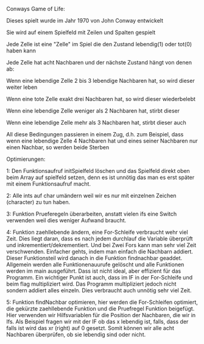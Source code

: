 Conways Game of Life:

Dieses spielt wurde im Jahr 1970 von John Conway entwickelt

Sie wird auf einem Spielfeld mit Zeilen und Spalten gespielt

Jede Zelle ist eine "Zelle" im Spiel die den Zustand lebendig(1) oder tot(0) haben kann

Jede Zelle hat acht Nachbaren und der nächste Zustand hängt von denen ab:

Wenn eine lebendige Zelle 2 bis 3 lebendige Nachbaren hat, so wird dieser weiter leben

Wenn eine tote Zelle exakt drei Nachbaren hat, so wird dieser wiederbelebt

Wenn eine lebendige Zelle weniger als 2 Nachbaren hat, stirbt dieser 

Wenn eine lebendige Zelle mehr als 3 Nachbaren hat, stirbt dieser auch

                   
All diese Bedingungen passieren in einem Zug, d.h. zum Beispiel, dass wenn eine lebendige Zelle 4 Nachbaren hat und eines seiner Nachbaren nur einen Nachbar, so werden beide Sterben


Optimierungen:

1: Den Funktionsaufruf initSpielfeld löschen und das Spielfeld direkt oben beim Array auf spielfeld setzen, denn es ist unnötig das man es erst später mit einem Funktionsaufruf macht.

2: Alle ints auf char umändern weil wir es nur mit einzelnen Zeichen (character) zu tun haben.

3: Funktion Prueferegeln überarbeiten, anstatt vielen ifs eine Switch verwenden weil dies weniger Aufwand braucht.

4: Funktion zaehllebende ändern, eine For-Schleife verbraucht wehr viel Zeit. Dies liegt daran, dass es nach jedem durchlauf die Variable überprüft und inkrementiert/dekrementiert. Und bei Zwei Fors kann man sehr viel Zeit verschwenden. Einfacher gehts, indem man einfach die Nachbarn addiert. Dieser Funktionsteil wird danach in die Funktion findnachbar geaddet. Allgemein werden alle Funktionenauurufe gelöscht und alle Funktionen werden im main ausgeführt. Dass ist nicht ideal, aber effizient für das Programm. Ein wichtiger Punkt ist auch, dass im IF in der For-Schleife und beim flag multipliziert wird. Das Programm multipliziert jedoch nicht sondern addiert alles einzeln. Dies verbraucht auch unnötig sehr viel Zeit.

5: Funktion findNachbar optimieren, hier werden die For-Schleifen optimiert, die gekürzte zaehllebende Funktion und die Pruefregel Funktion beigefügt. Hier verwenden wir Hilfsvariablen für die Position der Nachbaren, die wir in Ifs. Als Beispiel fragen wir mit der IF ob das x lebendig ist, falls, dass der falls ist wird das xr (right) auf 0 gesetzt. Somit können wir alle acht Nachbaren überprüfen, ob sie lebendig sind oder nicht.



